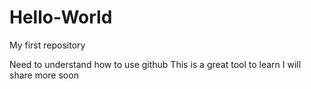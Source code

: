 # Hello-World
My first repository

Need to understand how to use github
This is a great tool to learn
I will share more soon 

